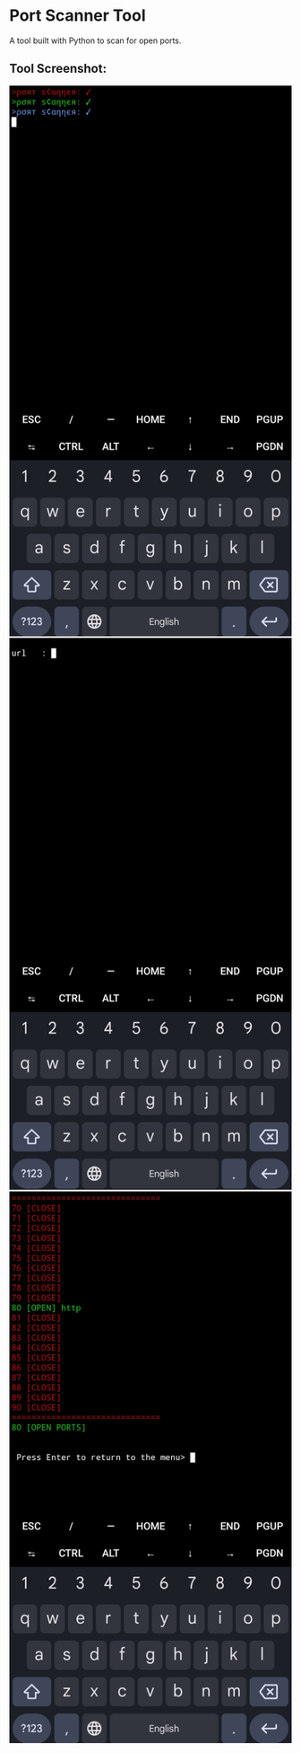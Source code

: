 # Port Scanner Tool

A tool built with Python to scan for open ports.

## Tool Screenshot:
![image](1.jpg)
![image](2.jpg)
![image](3.jpg)

